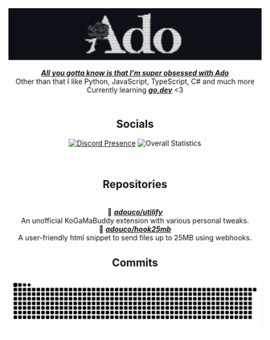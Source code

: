 <div align="center">
    <img src="src/banner.png" alt="Banner Image" style="max-width: 100%; height: auto;">


 [***All you gotta know is that I'm super obsessed with Ado***](https://open.spotify.com/playlist/13cplfRx8zy6qhgHlo1pGd?si=A4UwIvKUS96_0yeI6oROuw) <br>
 Other than that I like Python, JavaScript, TypeScript, C# and much more <br>
 Currently learning [***go.dev***](https://go.dev/) <3 <br><br>

## Socials

[![Discord Presence](https://lanyard-profile-readme.vercel.app/api/970332627221504081?theme=dark&bg=2b1e26&animated=false&borderRadius=30px)](https://discord.com/users/970332627221504081) 
![Overall Statistics](https://lastly.nisarga.me/api/overall?username=Vendinge&period=overall)

<br>

## Repositories

<br> 📗 [***adouco/utilify***](https://github.com/adouco/Utilify) <br/>
  An unofficial KoGaMaBuddy extension with various personal tweaks.
<br> 📘 [***adouco/hook25mb***](https://github.com/adouco/Hook25MB) <br/>
  A user-friendly html snippet to send files up to 25MB using webhooks.
<br/>

## Commits

![github contribution grid snake animation](https://raw.githubusercontent.com/adouco/adouco/refs/heads/main/src/github-user-contribution.svg)

</div>
